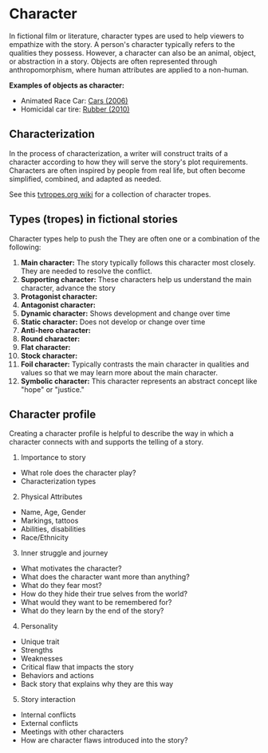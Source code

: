 # Character

In fictional film or literature, character types are used to help viewers to empathize with the story. A person's character typically refers to the qualities they possess. However, a character can also be an animal, object, or abstraction in a story. Objects are often represented through anthropomorphism, where human attributes are applied to a non-human.

**Examples of objects as character:**

- Animated Race Car: [Cars (2006)](http://www.imdb.com/title/tt0317219/)
- Homicidal car tire: [Rubber (2010)](http://www.imdb.com/title/tt1612774/)

## Characterization

In the process of characterization, a writer will construct traits of a character according to how they will serve the story's plot requirements. Characters are often inspired by people from real life, but often become simplified, combined, and adapted as needed.

See this [tvtropes.org wiki](http://tvtropes.org/pmwiki/pmwiki.php/Main/CharacterizationTropes) for a collection of character tropes.



## Types (tropes) in fictional stories

Character types help to push the They are often one or a combination of the following:

1. **Main character:** The story typically follows this character most closely. They are needed to resolve the conflict.
2. **Supporting character:** These characters help us understand the main character, advance the story
3. **Protagonist character:**
4. **Antagonist character:**
5. **Dynamic character:** Shows development and change over time
6. **Static character:** Does not develop or change over time
7. **Anti-hero character:**
8. **Round character:**
9. **Flat character:**
10. **Stock character:**
11. **Foil character:** Typically contrasts the main character in qualities and values so that we may learn more about the main character.
12. **Symbolic character:** This character represents an abstract concept like "hope" or "justice."


## Character profile

Creating a character profile is helpful to describe the way in which a character connects with and supports the telling of a story. 

1. Importance to story
  - What role does the character play?
  - Characterization types
2. Physical Attributes
  - Name, Age, Gender
  - Markings, tattoos
  - Abilities, disabilities
  - Race/Ethnicity
3. Inner struggle and journey
  - What motivates the character?
  - What does the character want more than anything?
  - What do they fear most?
  - How do they hide their true selves from the world?
  - What would they want to be remembered for?
  - What do they learn by the end of the story?
4. Personality
  - Unique trait
  - Strengths
  - Weaknesses
  - Critical flaw that impacts the story
  - Behaviors and actions
  - Back story that explains why they are this way
5. Story interaction
  - Internal conflicts
  - External conflicts
  - Meetings with other characters
  - How are character flaws introduced into the story?